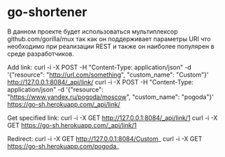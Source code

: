 # go-shortener

В данном проекте будет использоваться мультиплексор github.com/gorilla/mux
так как он поддерживает параметры URI что необходимо при реализации REST и
также он наиболее популярен в среде разработчиков.


Add link:
curl -i -X POST -H "Content-Type: application/json" -d '{"resource": "http://url.com/something", "custom_name": "Custom"}' http://127.0.0.1:8084/_api/link/
curl -i -X POST -H "Content-Type: application/json" -d '{"resource": "https://www.yandex.ru/pogoda/moscow", "custom_name": "pogoda"}' https://go-sh.herokuapp.com/_api/link/

Get specified link:
curl -i -X GET http://127.0.0.1:8084/_api/link/1
curl -i -X GET https://go-sh.herokuapp.com/_api/link/1


Redirect:
curl -i -X GET http://127.0.0.1:8084/Custom_
curl -i -X GET https://go-sh.herokuapp.com/pogoda_

